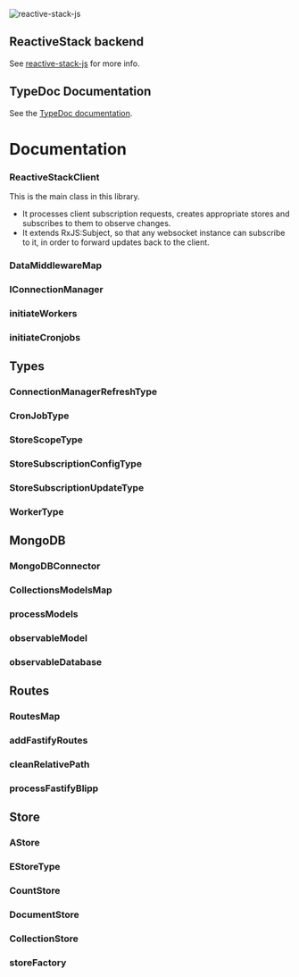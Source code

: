 ![reactive-stack-js](https://avatars0.githubusercontent.com/u/72337471?s=75)

## ReactiveStack backend
See [reactive-stack-js](https://github.com/reactive-stack-js) for more info.

## TypeDoc Documentation
See the [TypeDoc documentation](https://reactive-stack-js.github.io/reactive-stack-js-backend/docs/).

# Documentation

### ReactiveStackClient
This is the main class in this library.
- It processes client subscription requests, creates appropriate stores and subscribes to them to observe changes.
- It extends RxJS:Subject, so that any websocket instance can subscribe to it, in order to forward updates back to the client.

### DataMiddlewareMap

### IConnectionManager
### initiateWorkers
### initiateCronjobs

## Types
### ConnectionManagerRefreshType
### CronJobType
### StoreScopeType
### StoreSubscriptionConfigType
### StoreSubscriptionUpdateType
### WorkerType

## MongoDB
### MongoDBConnector
### CollectionsModelsMap
### processModels
### observableModel
### observableDatabase

## Routes
### RoutesMap
### addFastifyRoutes
### cleanRelativePath
### processFastifyBlipp

## Store
### AStore
### EStoreType
### CountStore
### DocumentStore
### CollectionStore
### storeFactory